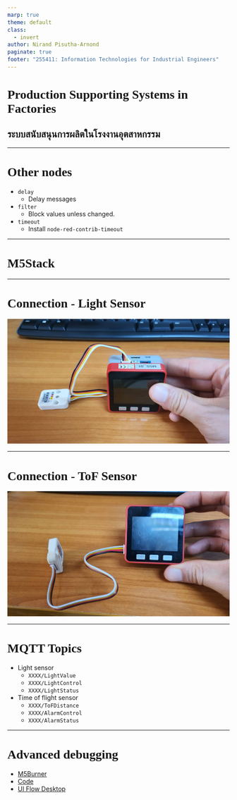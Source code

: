 ```yaml
---
marp: true
theme: default
class:
  - invert
author: Nirand Pisutha-Arnond
paginate: true
footer: "255411: Information Technologies for Industrial Engineers"
---
```


<style>
@import url('https://fonts.googleapis.com/css2?family=Prompt:ital,wght@0,100;0,300;0,400;0,700;1,100;1,300;1,400;1,700&display=swap');

    :root {
    font-family: Prompt;
    --hl-color: #D57E7E;
}
h1 {
  font-family: Prompt
}
</style>

# Production Supporting Systems in Factories

## ระบบสนับสนุนการผลิตในโรงงานอุตสาหกรรม

---

# Other nodes

- `delay`
  - Delay messages
- `filter`
  - Block values unless changed.
- `timeout`
  - Install `node-red-contrib-timeout`

---

# M5Stack

---

# Connection - Light Sensor

![bg contain right:50%](./img/light.jpg)

---

# Connection - ToF Sensor

![bg contain right:50%](./img/tof.jpg)

---

# MQTT Topics

- Light sensor
  - `XXXX/LightValue`
  - `XXXX/LightControl`
  - `XXXX/LightStatus`
- Time of flight sensor
  - `XXXX/ToFDistance`
  - `XXXX/AlarmControl`
  - `XXXX/AlarmStatus`

---

# Advanced debugging

- [M5Burner](https://docs.m5stack.com/en/download)
- [Code](https://o365cmu-my.sharepoint.com/:f:/g/personal/nirand_p_cmu_ac_th/EmCc5_Ew911PqJ4wAlnQPxMBhBGN3iWK3-RnS6768q8FPw?e=dYDwR9)
- [UI Flow Desktop](https://github.com/m5stack/m5-docs/blob/master/docs/en/related_documents/UIFlow_Desktop_IDE.md)
